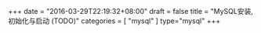 +++
date = "2016-03-29T22:19:32+08:00"
draft = false
title = "MySQL安装,初始化与启动 (TODO)"
categories = [ "mysql" ]
type="mysql"
+++
